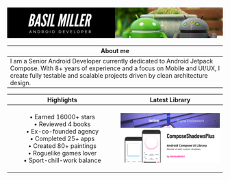 [![](/media/header.png)](https://www.linkedin.com/in/gigamole/)

|About me|
|-|
|I am a Senior Android Developer currently dedicated to Android Jetpack Compose. With 8+ years of experience and a focus on Mobile and UI/UX, I create fully testable and scalable projects driven by clean architecture design.|

|Highlights|Latest Library|
|:-:|:-:|
|<br>• Earned 16000+ stars<br>• Reviewed 4 books<br>• Ex-co-founded agency<br>• Completed 25+ apps<br>• Created 80+ paintings<br>• Roguelike games lover<br>• Sport-chill-work balance<br><img height="1" width="395"/>|<a href="https://github.com/GIGAMOLE/ComposeShadowsPlus"><img src="/media/ComposeShadowsPlus.png" width="395"/></a>
